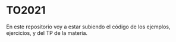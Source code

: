 # TO2021

En este repositorio voy a estar subiendo el código de los ejemplos, ejercicios, y del TP de la materia.
